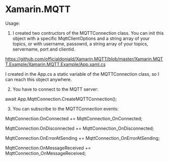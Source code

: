 # Xamarin.MQTT

Usage: 

1. I created two contructors of the MQTTConnection class. You can init this object with a specific MqttClientOptions and a string array of your topics, or with username, passowrd, a string array of your topics, servername, port and clientid.

https://github.com/officialdoniald/Xamarin.MQTT/blob/master/Xamarin.MQTT.Example/Xamarin.MQTT.Example/App.xaml.cs

I created in the App.cs a static variable of the MQTTConnection class, so I can reach this object anywhere.

2. You have to connect to the MQTT server:

await App.MqttConnection.CreateMQTTConnection();

3. You can subscribe to the MQTTConnection events:

  MqttConnection.OnConnected += MqttConnection_OnConnected;
  
  MqttConnection.OnDisconnected += MqttConnection_OnDisconnected;
  
  MqttConnection.OnErrorAtSending += MqttConnection_OnErrorAtSending;
  
  MqttConnection.OnMessageReceived += MqttConnection_OnMessageReceived;
